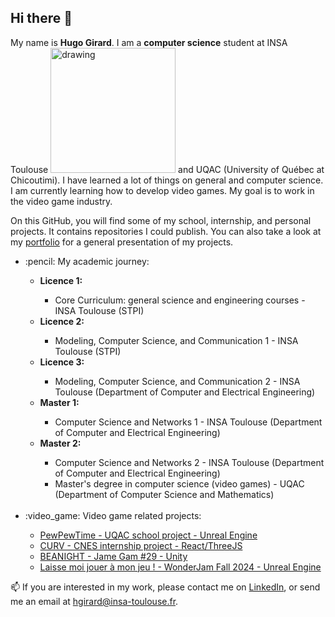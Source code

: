 ## Hi there 👋

My name is **Hugo Girard**. I am a **computer science** student at INSA Toulouse <img src="drawing.jpg" alt="drawing" width="200"/> and UQAC (University of Québec at Chicoutimi). I have learned a lot of things on general and computer science. I am currently learning how to develop video games. My goal is to work in the video game industry.

On this GitHub, you will find some of my school, internship, and personal projects. It contains repositories I could publish. You can also take a look at my [portfolio](https://docs.google.com/presentation/d/1BLtP6_qJBmr4rmVorAyjp8R1K5jumeKWL2_OhEfx4dg/edit#slide=id.g31927e2f45a_0_25) for a general presentation of my projects.


<ul>
<li>:pencil: My academic journey: </li>
  <ul>
    <li><strong>Licence 1:</strong></li>
    <ul>
      <li>Core Curriculum: general science and engineering courses - INSA Toulouse (STPI)</li>
    </ul>
    <li><strong>Licence 2:</strong></li>
    <ul>
      <li>Modeling, Computer Science, and Communication 1 - INSA Toulouse (STPI)</li>
    </ul>
    <li><strong>Licence 3:</strong></li>
    <ul>
      <li>Modeling, Computer Science, and Communication 2 - INSA Toulouse (Department of Computer and Electrical Engineering)</li>
    </ul>
    <li><strong>Master 1:</strong></li>
    <ul>
      <li>Computer Science and Networks 1 - INSA Toulouse (Department of Computer and Electrical Engineering)</li>
    </ul>
    <li><strong>Master 2:</strong></li>
    <ul>
      <li>Computer Science and Networks 2 - INSA Toulouse (Department of Computer and Electrical Engineering)</li>
      <li>Master's degree in computer science (video games) - UQAC (Department of Computer Science and Mathematics)</li>
    </ul>
  </ul>
</br>
<li>:video_game: Video game related projects:</li>
  <ul>
    <li><a href="https://www.youtube.com/watch?v=cNyinUshwEQ">PewPewTime - UQAC school project - Unreal Engine</a></li>
    <li><a href="https://docs.google.com/presentation/d/1BLtP6_qJBmr4rmVorAyjp8R1K5jumeKWL2_OhEfx4dg/edit?usp=sharing">CURV - CNES internship project - React/ThreeJS</a></li>
    <li><a href="https://nypsyy.itch.io/beanight">BEANIGHT - Jame Gam #29 - Unity</a></li>
    <li><a href="https://heavenozaur.itch.io/laisse-moi-jouer-mon-jeu">Laisse moi jouer à mon jeu ! - WonderJam Fall 2024 - Unreal Engine</a></li>
  </ul>
</ul>

📫 If you are interested in my work, please contact me on [LinkedIn](https://www.linkedin.com/in/hugo-girard-4137b525a/), or send me an email at hgirard@insa-toulouse.fr.

<!--
**Hugo0207/Hugo0207** is a ✨ _special_ ✨ repository because its `README.md` (this file) appears on your GitHub profile.

Here are some ideas to get you started:

- 🔭 I’m currently working on ...
- 🌱 I’m currently learning ...
- 👯 I’m looking to collaborate on ...
- 🤔 I’m looking for help with ...
- 💬 Ask me about ...
- 📫 How to reach me: ...
- 😄 Pronouns: ...
- ⚡ Fun fact: ...
-->
